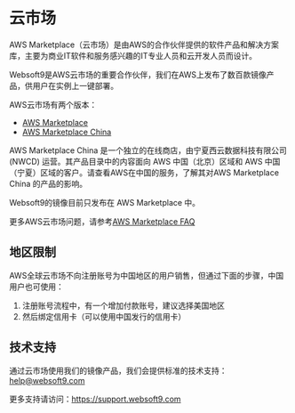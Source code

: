 # 云市场

AWS Marketplace（云市场）是由AWS的合作伙伴提供的软件产品和解决方案库，主要为商业IT软件和服务感兴趣的IT专业人员和云开发人员而设计。

Websoft9是AWS云市场的重要合作伙伴，我们在AWS上发布了数百款镜像产品，供用户在实例上一键部署。

AWS云市场有两个版本：

* [AWS Marketplace](https://aws.amazon.com/marketplace)
* [AWS Marketplace China](https://www.amazonaws.cn/marketplace/help/?nc2=h_l1)

AWS Marketplace China 是一个独立的在线商店，由宁夏西云数据科技有限公司 (NWCD) 运营。其产品目录中的内容面向 AWS 中国（北京）区域和 AWS 中国（宁夏）区域的客户。请查看AWS在中国的服务，了解其对AWS Marketplace China 的产品的影响。

Websoft9的镜像目前只发布在 AWS Marketplace 中。

更多AWS云市场问题，请参考[AWS Marketplace FAQ](https://aws.amazon.com/marketplace/help?ref_=footer_nav_help)

## 地区限制

AWS全球云市场不向注册账号为中国地区的用户销售，但通过下面的步骤，中国用户也可使用：

1. 注册账号流程中，有一个增加付款账号，建议选择美国地区
2. 然后绑定信用卡（可以使用中国发行的信用卡）

## 技术支持

通过云市场使用我们的镜像产品，我们会提供标准的技术支持：help@websoft9.com

更多支持请访问：https://support.websoft9.com
